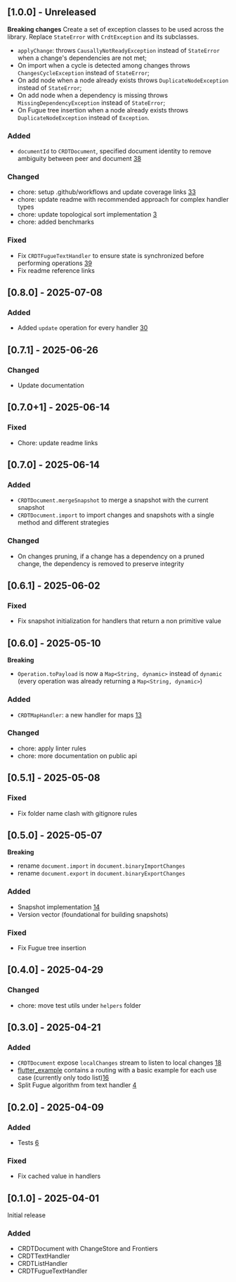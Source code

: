 ## [1.0.0] - Unreleased

**Breaking changes**
Create a set of exception classes to be used across the library. Replace `StateError` with `CrdtException` and its subclasses.

- `applyChange`: throws `CausallyNotReadyException` instead of `StateError` when a change's dependencies are not met;
- On import when a cycle is detected among changes throws `ChangesCycleException` instead of `StateError`;
- On add node when a node already exists throws `DuplicateNodeException` instead of `StateError`;
- On add node when a dependency is missing throws `MissingDependencyException` instead of `StateError`;
- On Fugue tree insertion when a node already exists throws `DuplicateNodeException` instead of `Exception`.

### Added
- `documentId` to `CRDTDocument`, specified document identity to remove ambiguity between peer and document [38](https://github.com/MattiaPispisa/crdt/issues/38)

### Changed
- chore: setup .github/workflows and update coverage links [33](https://github.com/MattiaPispisa/crdt/issues/33)
- chore: update readme with recommended approach for complex handler types
- chore: update topological sort implementation [3](https://github.com/MattiaPispisa/crdt/issues/3)
- chore: added benchmarks

### Fixed
- Fix `CRDTFugueTextHandler` to ensure state is synchronized before performing operations [39](https://github.com/MattiaPispisa/crdt/issues/39)
- Fix readme reference links

## [0.8.0] - 2025-07-08

### Added
- Added `update` operation for every handler [30](https://github.com/MattiaPispisa/crdt/issues/30)

## [0.7.1] - 2025-06-26

### Changed
- Update documentation

## [0.7.0+1] - 2025-06-14

### Fixed
- Chore: update readme links

## [0.7.0] - 2025-06-14

### Added
- `CRDTDocument.mergeSnapshot` to merge a snapshot with the current snapshot
- `CRDTDocument.import` to import changes and snapshots with a single method and different strategies

### Changed
- On changes pruning, if a change has a dependency on a pruned change, the dependency is removed to preserve integrity

## [0.6.1] - 2025-06-02

### Fixed

- Fix snapshot initialization for handlers that return a non primitive value

## [0.6.0] - 2025-05-10

**Breaking**

- `Operation.toPayload` is now a `Map<String, dynamic>` instead of `dynamic` (every operation was already returning a `Map<String, dynamic>`)

### Added

- `CRDTMapHandler`: a new handler for maps [13](https://github.com/MattiaPispisa/crdt/issues/13)

### Changed

- chore: apply linter rules
- chore: more documentation on public api

## [0.5.1] - 2025-05-08

### Fixed
- Fix folder name clash with gitignore rules 

## [0.5.0] - 2025-05-07

**Breaking**
- rename `document.import` in `document.binaryImportChanges`
- rename `document.export` in `document.binaryExportChanges`

### Added
- Snapshot implementation [14](https://github.com/MattiaPispisa/crdt/issues/14)
- Version vector (foundational for building snapshots)

### Fixed
- Fix Fugue tree insertion 

## [0.4.0] - 2025-04-29

### Changed
- chore: move test utils under `helpers` folder

## [0.3.0] - 2025-04-21

### Added
- `CRDTDocument` expose `localChanges` stream to listen to local changes [18](https://github.com/MattiaPispisa/crdt/issues/18)
- [flutter_example](https://github.com/MattiaPispisa/crdt/tree/main/packages/crdt_lf/flutter_example) 
contains a routing with a basic example for each use case (currently only todo list)[16](https://github.com/MattiaPispisa/crdt/issues/16)
- Split Fugue algorithm from text handler [4](https://github.com/MattiaPispisa/crdt/issues/4)

## [0.2.0] - 2025-04-09

### Added
- Tests [6](https://github.com/MattiaPispisa/crdt/issues/6)
  
### Fixed
- Fix cached value in handlers

## [0.1.0] - 2025-04-01

Initial release

### Added
- CRDTDocument with ChangeStore and Frontiers
- CRDTTextHandler
- CRDTListHandler
- CRDTFugueTextHandler
